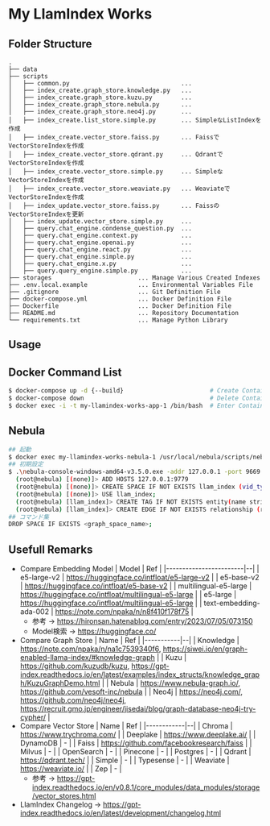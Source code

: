 # My LlamIndex Works

## Folder Structure

```
.
├── data
├── scripts
│   ├── common.py                               ... 
│   ├── index_create.graph_store.knowledge.py   ... 
│   ├── index_create.graph_store.kuzu.py        ... 
│   ├── index_create.graph_store.nebula.py      ... 
│   ├── index_create.graph_store.neo4j.py       ... 
│   ├── index_create.list_store.simple.py       ... SimpleなListIndexを作成
│   ├── index_create.vector_store.faiss.py      ... FaissでVectorStoreIndexを作成
│   ├── index_create.vector_store.qdrant.py     ... QdrantでVectorStoreIndexを作成
│   ├── index_create.vector_store.simple.py     ... SimpleなVectorStoreIndexを作成
│   ├── index_create.vector_store.weaviate.py   ... WeaviateでVectorStoreIndexを作成
│   ├── index_update.vector_store.faiss.py      ... FaissのVectorStoreIndexを更新
│   ├── index_update.vector_store.simple.py     ... 
│   ├── query.chat_engine.condense_question.py  ... 
│   ├── query.chat_engine.context.py            ... 
│   ├── query.chat_engine.openai.py             ... 
│   ├── query.chat_engine.react.py              ... 
│   ├── query.chat_engine.simple.py             ... 
│   ├── query.chat_engine.x.py                  ... 
│   ├── query.query_engine.simple.py            ... 
├── storages                        ... Manage Various Created Indexes
├── .env.local.example              ... Environmental Variables File
├── .gitignore                      ... Git Definition File
├── docker-compose.yml              ... Docker Definition File
├── Dockerfile                      ... Docker Definition File
├── README.md                       ... Repository Documentation
└── requirements.txt                ... Manage Python Library
```

## Usage

## Docker Command List

```bash
$ docker-compose up -d {--build}                        # Create Container
$ docker-compose down                                   # Delete Container
$ docker exec -i -t my-llamindex-works-app-1 /bin/bash  # Enter Container
```

## Nebula

```bash
## 起動
$ docker exec my-llamindex-works-nebula-1 /usr/local/nebula/scripts/nebula.service start all
## 初期設定
$ .\nebula-console-windows-amd64-v3.5.0.exe -addr 127.0.0.1 -port 9669 -u root -p nebula      # Localからコンテナ内のNebulaに接続
  (root@nebula) [(none)]> ADD HOSTS 127.0.0.1:9779                                            # ストレージ ホストを NebulaGraph クラスターに追加
  (root@nebula) [(none)]> CREATE SPACE IF NOT EXISTS llam_index (vid_type=FIXED_STRING(500)); # スペースを作成
  (root@nebula) [(none)]> USE llam_index;                                                     # スペースを使用
  (root@nebula) [llam_index]> CREATE TAG IF NOT EXISTS entity(name string);                   # タグを作成
  (root@nebula) [llam_index]> CREATE EDGE IF NOT EXISTS relationship (relationship string);   # エッジを挿入
## コマンド集
DROP SPACE IF EXISTS <graph_space_name>;
```

## Usefull Remarks

* Compare Embedding Model
  | Model                  | Ref |
  |------------------------|--|
  | e5-large-v2            | https://huggingface.co/intfloat/e5-large-v2 |
  | e5-base-v2             | https://huggingface.co/intfloat/e5-base-v2 |
  | multilingual-e5-large  | https://huggingface.co/intfloat/multilingual-e5-large |
  | e5-large               | https://huggingface.co/intfloat/multilingual-e5-large |
  | text-embedding-ada-002 | https://note.com/npaka/n/n8f410f178f75 |
  * 参考 -> https://hironsan.hatenablog.com/entry/2023/07/05/073150
  * Model検索 -> https://huggingface.co/
* Compare Graph Store
  | Name      | Ref |
  |-----------|--|
  | Knowledge | https://note.com/npaka/n/na1c7539340f6, https://siwei.io/en/graph-enabled-llama-index/#knowledge-graph |
  | Kuzu      | https://github.com/kuzudb/kuzu, https://gpt-index.readthedocs.io/en/latest/examples/index_structs/knowledge_graph/KuzuGraphDemo.html |
  | Nebula    | https://www.nebula-graph.io/, https://github.com/vesoft-inc/nebula |
  | Neo4j     | https://neo4j.com/, https://github.com/neo4j/neo4j, https://recruit.gmo.jp/engineer/jisedai/blog/graph-database-neo4j-try-cypher/ |
* Compare Vector Store
  | Name       | Ref |
  |------------|--|
  | Chroma     | https://www.trychroma.com/ |
  | Deeplake   | https://www.deeplake.ai/ |
  | DynamoDB   | \- |
  | Faiss      | https://github.com/facebookresearch/faiss |
  | Milvus     | \- |
  | OpenSearch | \- |
  | Pinecone   | \- |
  | Postgres   | \- |
  | Qdrant     | https://qdrant.tech/ |
  | Simple     | \- |
  | Typesense  | \- |
  | Weaviate   | https://weaviate.io/ |
  | Zep        | \- |
  * 参考 -> https://gpt-index.readthedocs.io/en/v0.8.1/core_modules/data_modules/storage/vector_stores.html
* LlamIndex Changelog -> https://gpt-index.readthedocs.io/en/latest/development/changelog.html